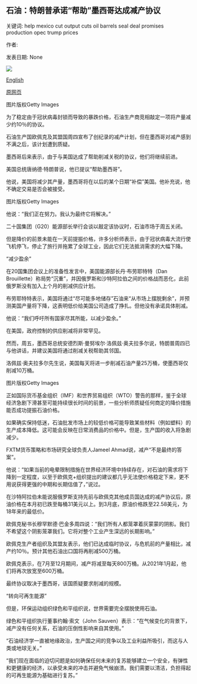 ## 石油：特朗普承诺“帮助”墨西哥达成减产协议

关键词: help mexico cut output cuts oil barrels seal deal promises production opec trump prices

作者: 

发表日期: None

![](https://ichef.bbci.co.uk/news/1024/branded_news/5B27/production/_111753332_trump.jpg)

[English](Oil%3A%20Trump%20promises%20%27help%27%20for%20Mexico%20to%20seal%20cuts%20deal.md)

[原网页](https://www.bbc.com/news/business-52249103)

图片版权Getty Images

为了稳定由于冠状病毒封锁而导致的暴跌价格，石油生产商竞相敲定一项将产量减少约10％的协议。

石油生产国欧佩克及其盟国周四宣布了创纪录的减产计划，但在墨西哥对减产感到不满之后，该计划遭到质疑。

墨西哥后来表示，由于与美国达成了帮助削减关税的协议，他们将继续前进。

美国总统唐纳德·特朗普说，他已提议“帮助墨西哥”。

他说，美国将减少其产量，墨西哥将在以后的某个日期“补偿”美国。他补充说，他不确定交易是否会被接受。

图片版权Getty Images

他说：“我们正在努力。我认为最终它将解决。”

二十国集团（G20）能源部长举行会谈以敲定该协议时，石油市场于周五关闭。

但是降价的前景未能在一天前提振价格，许多分析师表示，由于冠状病毒大流行使飞机停飞，停止了旅行并拖累了全球工业，因此它们无法抵消需求的大幅下降。

“减少盈余”

在20国集团会议上的准备性发言中，美国能源部长丹·布劳耶特特（Dan Brouillette）称局势“沉重”，并因俄罗斯和沙特阿拉伯之间的价格战而恶化，此前俄罗斯没有加入上个月的削减供应计划。

布劳耶特特表示，美国将通过“尽可能多地储存”石油来“从市场上摆脱剩余”，并预测美国产量将下降，这表明低价给美国公司造成了挣扎。但他没有承诺具体削减。

他说：“我们呼吁所有国家尽其所能，以减少盈余。”

在美国，政府控制的供应削减将非常罕见。

然而，周五，墨西哥总统安德烈斯·曼努埃尔·洛佩兹·奥夫拉多尔说，特朗普周四已与他讲话，并建议美国将通过削减关税帮助其邻国。

洛佩兹·奥夫拉多尔先生说，美国每天将进一步削减石油产量25万桶，使墨西哥仅削减10万桶。

图片版权Getty Images

正如国际货币基金组织（IMF）和世界贸易组织（WTO）警告的那样，鉴于全球经济急剧下滑甚至可能持续很长时间的前景，一些分析师质疑任何商定的降价措施能否成功提振石油价格。

如果确实保持低迷，石油批发市场上的较低价格可能导致某些材料（例如塑料）的生产成本降低。这可能会反映在日常消费品的价格中。但是，生产国的收入将急剧减少。

FXTM货币策略和市场研究全球负责人Jameel Ahmad说，减产“不是最终的答案”。

他说：“如果当前的电晕限制措施在世界经济环境中持续存在，对石油的需求将下降到一定程度，以至于欧佩克+组织提出的建议都几乎无法使价格稳定下来，更不用说获得更强的中期和长期估值了，”说过。

在沙特阿拉伯未能说服俄罗斯支持先前与欧佩克其他成员国达成的减产协议后，原油价格在本月初已跌至每桶31美元以上。到3月底，原油价格跌至22.58美元，为18年来的最低价。

欧佩克秘书长穆罕默德·巴金多周四说：“我们所有人都笼罩着灰蒙蒙的阴影。我们不希望这个阴影笼罩我们。它将对整个工业产生深远的长期影响。”

欧佩克生产者组织及其盟友表示，他们已达成临时协议，与危机前的产量相比，减产约10％。预计其他石油出口国将再削减500万桶。

欧佩克表示，在7月至12月期间，减产将减至每天800万桶。从2021年1月起，他们将再次放宽至600万桶。

最终协议取决于墨西哥，该国质疑要求削减的规模。

“转向可再生能源”

但是，环保运动组织绿色和平组织说，世界需要完全摆脱使用石油。

绿色和平组织执行董事约翰·索文（John Sauven）表示：“在气候变化的背景下，减产没有任何关系，石油的压倒性影响来自其使用。”

“石油经济学一直被地缘政治，生产国之间的竞争以及工业利益所吸引，而这与人类或地球无关。”

“我们现在面临的迫切问题是如何确保任何未来的复苏能够建立一个安全，有弹性和更健康的经济，以承受未来的冲击并避免气候崩溃。我们需要以清洁，负担得起的可再生能源为基础进行复苏。”